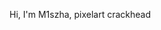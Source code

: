 Hi, I'm M1szha, pixelart crackhead
 
<!---
M1szha11/M1szha11 is a ✨ special ✨ repository because its `README.md` (this file) appears on your GitHub profile.
You can click the Preview link to take a look at your changes.
--->
